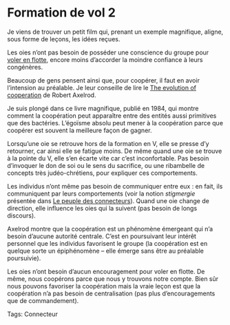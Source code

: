 # Formation de vol 2

Je viens de trouver un petit film qui, prenant un exemple magnifique, aligne, sous forme de leçons, les idées reçues.

Les oies n’ont pas besoin de posséder une conscience du groupe pour [voler en flotte](http://blog.tcrouzet.com/2007/05/10/formation-de-vol/), encore moins d’accorder la moindre confiance à leurs congénères.

Beaucoup de gens pensent ainsi que, pour coopérer, il faut en avoir l’intension au préalable. Je leur conseille de lire le [The evolution of cooperation](http://www.amazon.fr/Evolution-Cooperation-Robert-Axelrod/dp/0465005640) de Robert Axelrod.

Je suis plongé dans ce livre magnifique, publié en 1984, qui montre comment la coopération peut apparaître entre des entités aussi primitives que des bactéries. L’égoïsme absolu peut mener à la coopération parce que coopérer est souvent la meilleure façon de gagner.

Lorsqu’une oie se retrouve hors de la formation en V, elle se presse d’y retourner, car ainsi elle se fatigue moins. De même quand une oie se trouve à la pointe du V, elle s’en écarte vite car c’est inconfortable. Pas besoin d’invoquer le don de soi ou le sens du sacrifice, ou une ribambelle de concepts très judéo-chrétiens, pour expliquer ces comportements.

Les individus n’ont même pas besoin de communiquer entre eux : en fait, ils communiquent par leurs comportements (voir la notion *stigmergie* présentée dans [Le peuple des connecteurs](http://blog.tcrouzet.com/le-peuple-des-connecteurs/)). Quand une oie change de direction, elle influence les oies qui la suivent (pas besoin de longs discours).

Axelrod montre que la coopération est un phénomène émergeant qui n’a besoin d’aucune autorité centrale. C’est en poursuivant leur intérêt personnel que les individus favorisent le groupe (la coopération est en quelque sorte un épiphénomène – elle émerge sans être au préalable poursuivie).

Les oies n’ont besoin d’aucun encouragement pour voler en flotte. De même, nous coopérons parce que nous y trouvons notre compte. Bien sûr nous pouvons favoriser la coopération mais la vraie leçon est que la coopération n’a pas besoin de centralisation (pas plus d’encouragements que de commandement).

Tags: Connecteur